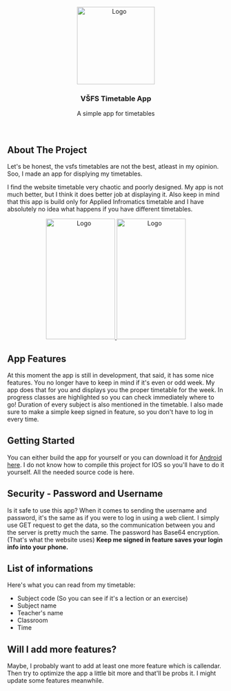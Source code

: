 <!-- PROJECT LOGO -->
<br />
<div align="center">
  <a href="https://www.vsfs.cz/">
    <img src="https://cdn.discordapp.com/attachments/355715828513112064/1025150783177621664/vsfs.png" alt="Logo" width="180" height="180">
  </a>

  <h3 align="center">VŠFS Timetable App</h3>

  <p align="center">
    A simple app for timetables
    <br />
    <br />
    <br />
  </p>
</div>

<!-- ABOUT THE PROJECT -->
## About The Project

Let's be honest, the vsfs timetables are not the best, atleast in my opinion. Soo, I made an app for displying my timetables.

I find the website timetable very chaotic and poorly designed. My app is not much better, but I think it does better job at displaying it.
Also keep in mind that this app is build only for Applied Infromatics timetable and I have absolutely no idea what happens if you have different timetables.

<div align="center">
  <a href="https://cdn.discordapp.com/attachments/355715828513112064/1025165249525067806/unknown.png">
     <img src="https://cdn.discordapp.com/attachments/355715828513112064/1025165249525067806/unknown.png" alt="Logo" width="160" height="280">
  </a>
  <a href="https://cdn.discordapp.com/attachments/355715828513112064/1025166063698194462/unknown.png">
    <img src="https://cdn.discordapp.com/attachments/355715828513112064/1025166063698194462/unknown.png" alt="Logo" width="160" height="280">
  </a>
</div>

<!-- FEATURES -->
## App Features

At this moment the app is still in development, that said, it has some nice features.
You no longer have to keep in mind if it's even or odd week. My app does that for you and displays you the proper timetable for the week.
In progress classes are highlighted so you can check immediately where to go! Duration of every subject is also mentioned in the timetable.
I also made sure to make a simple keep signed in feature, so you don't have to log in every time.

<!-- GETTING STARTED -->
## Getting Started

You can either build the app for yourself or you can download it for <a href="https://github.com/EmkoCZ/VSFS/releases/tag/Beta">Android here</a>.
I do not know how to compile this project for IOS so you'll have to do it yourself. All the needed source code is here.

<!-- SECURITY -->
## Security - Password and Username

Is it safe to use this app? When it comes to sending the username and password, it's the same as if you were to log in using a web client. I simply use GET
request to get the data, so the communication between you and the server is pretty much the same. The password has Base64 encryption. (That's what the website uses)
**Keep me signed in feature saves your login info into your phone.**

<!-- LIST -->
## List of informations

Here's what you can read from my timetable:
* Subject code (So you can see if it's a lection or an exercise)
* Subject name
* Teacher's name
* Classroom
* Time

<!-- NEW FEATURES -->
## Will I add more features?

Maybe, I probably want to add at least one more feature which is callendar. Then try to optimize the app a little bit more and that'll be probs it.
I might update some features meanwhile.
